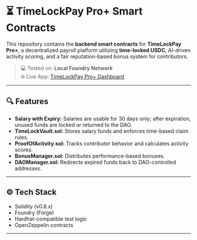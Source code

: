 # ⏳ TimeLockPay Pro+ Smart Contracts

This repository contains the **backend smart contracts** for **TimeLockPay Pro+**, a decentralized payroll platform utilizing **time-locked USDC**, AI-driven activity scoring, and a fair reputation-based bonus system for contributors.

> 💻 Tested on: **Local Foundry Network**  
> 🌐 Live App: [TimeLockPay Pro+ Dashboard](https://timelockpayroll.netlify.app)

---

## 🔍 Features

- **Salary with Expiry:** Salaries are usable for 30 days only; after expiration, unused funds are locked or returned to the DAO.
- **TimeLockVault.sol:** Stores salary funds and enforces time-based claim rules.
- **ProofOfActivity.sol:** Tracks contributor behavior and calculates activity scores.
- **BonusManager.sol:** Distributes performance-based bonuses.
- **DAOManager.sol:** Redirects expired funds back to DAO-controlled addresses.

---

## ⚙️ Tech Stack

- Solidity (v0.8.x)
- Foundry (Forge)
- Hardhat-compatible test logic
- OpenZeppelin contracts

---
